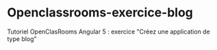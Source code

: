 # Openclassrooms-exercice-blog
Tutoriel OpenClasRooms Angular 5 : exercice "Créez une application de type blog"

